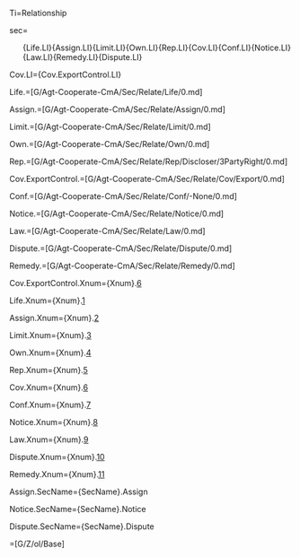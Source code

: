 Ti=Relationship

sec=<ol>{Life.LI}{Assign.LI}{Limit.LI}{Own.LI}{Rep.LI}{Cov.LI}{Conf.LI}{Notice.LI}{Law.LI}{Remedy.LI}{Dispute.LI}</ol>

Cov.LI={Cov.ExportControl.LI}

Life.=[G/Agt-Cooperate-CmA/Sec/Relate/Life/0.md]

Assign.=[G/Agt-Cooperate-CmA/Sec/Relate/Assign/0.md]

Limit.=[G/Agt-Cooperate-CmA/Sec/Relate/Limit/0.md]

Own.=[G/Agt-Cooperate-CmA/Sec/Relate/Own/0.md]

Rep.=[G/Agt-Cooperate-CmA/Sec/Relate/Rep/Discloser/3PartyRight/0.md]

Cov.ExportControl.=[G/Agt-Cooperate-CmA/Sec/Relate/Cov/Export/0.md]

Conf.=[G/Agt-Cooperate-CmA/Sec/Relate/Conf/-None/0.md]

Notice.=[G/Agt-Cooperate-CmA/Sec/Relate/Notice/0.md]

Law.=[G/Agt-Cooperate-CmA/Sec/Relate/Law/0.md]

Dispute.=[G/Agt-Cooperate-CmA/Sec/Relate/Dispute/0.md]

Remedy.=[G/Agt-Cooperate-CmA/Sec/Relate/Remedy/0.md]



Cov.ExportControl.Xnum={Xnum}.<a href="#Relate.Cov.ExportControl.Sec" class="xref">6</a>

Life.Xnum={Xnum}.<a href="#Relate.Life.Sec" class="xref">1</a>

Assign.Xnum={Xnum}.<a href="#Relate.Assign.Sec" class="xref">2</a>

Limit.Xnum={Xnum}.<a href="#Relate.Limit.Sec" class="xref">3</a>

Own.Xnum={Xnum}.<a href="#Relate.Own.Sec" class="xref">4</a>

Rep.Xnum={Xnum}.<a href="#Relate.Rep.Sec" class="xref">5</a>

Cov.Xnum={Xnum}.<a href="#Relate.Cov.Sec" class="xref">6</a>

Conf.Xnum={Xnum}.<a href="#Relate.Conf.Sec" class="xref">7</a>

Notice.Xnum={Xnum}.<a href="#Relate.Law.Sec" class="xref">8</a>

Law.Xnum={Xnum}.<a href="#Relate.Law.Sec" class="xref">9</a>

Dispute.Xnum={Xnum}.<a href="#Relate.Dispute.Sec" class="xref">10</a>

Remedy.Xnum={Xnum}.<a href="#Relate.Remedy.Sec" class="xref">11</a>


Assign.SecName={SecName}.Assign

Notice.SecName={SecName}.Notice

Dispute.SecName={SecName}.Dispute


=[G/Z/ol/Base]